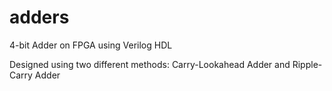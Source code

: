 # adders
4-bit Adder on FPGA using Verilog HDL

Designed using two different methods: 
Carry-Lookahead Adder and Ripple-Carry Adder
